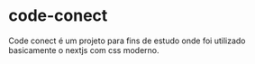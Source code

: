 # code-conect
Code conect é um projeto para fins de estudo onde foi utilizado basicamente o nextjs com css moderno.
